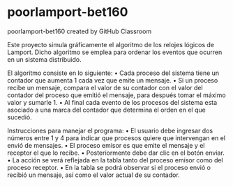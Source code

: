 # poorlamport-bet160
poorlamport-bet160 created by GitHub Classroom


Este proyecto simula gráficamente el algoritmo de los relojes lógicos de Lamport.
Dicho algoritmo se emplea para ordenar los eventos que ocurren en un sistema distribuido.

El algoritmo consiste en lo siguiente:
  •	Cada proceso del sistema tiene un contador que aumenta 1 cada vez que emite un mensaje.
  •	Si un proceso recibe un mensaje, compara el valor de su contador con el valor del contador del proceso que emitió el mensaje, para después tomar el máximo valor y sumarle 1.
  •	Al final cada evento de los procesos del sistema esta asociado a una marca del contador que determina el orden en el que sucedió.
  
Instrucciones para manejar el programa:
  • El usuario debe ingresar dos números entre 1 y 4 para indicar que procesos quiere que intervengan en el envió de mensajes.
  •	El proceso emisor es que emite el mensaje y el receptor el que lo recibe.
  •	Posteriormente debe dar clic en el botón enviar.
  •	La acción se verá reflejada en la tabla tanto del proceso emisor como del proceso receptor.
  •	En la tabla se podrá observar si el proceso envió o recibió un mensaje, así como el valor actual de su contador.

   
   

